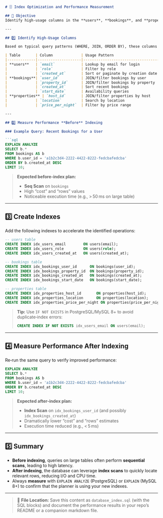 ````markdown
# 🗄️ Index Optimization and Performance Measurement

## 🎯 Objective
Identify high‑usage columns in the **users**, **bookings**, and **properties** tables, create appropriate indexes to speed up common queries, and measure query performance **before** and **after** adding the indexes using `EXPLAIN`/`ANALYZE`.

---

## 1️⃣ Identify High‑Usage Columns

Based on typical query patterns (WHERE, JOIN, ORDER BY), these columns benefit most from indexing:

| Table       | Column             | Usage Pattern                     |
|-------------|--------------------|-----------------------------------|
| **users**   | `email`            | Lookup by email for login         |
|             | `role`             | Filter by role                    |
|             | `created_at`       | Sort or paginate by creation date |
| **bookings**| `user_id`          | JOIN/filter bookings by user      |
|             | `property_id`      | JOIN/filter bookings by property  |
|             | `created_at`       | Sort recent bookings              |
|             | `start_date`       | Availability queries              |
| **properties** | `host_id`       | JOIN/filter properties by host    |
|             | `location`         | Search by location                |
|             | `price_per_night`  | Filter by price range             |

---

## 2️⃣ Measure Performance **Before** Indexing

### Example Query: Recent Bookings for a User

```sql
EXPLAIN ANALYZE
SELECT b.*
FROM bookings AS b
WHERE b.user_id = 'a1b2c3d4-2222-4422-8222-fedcbafedcba'
ORDER BY b.created_at DESC
LIMIT 10;
````

> **Expected before-index plan:**
>
> * **Seq Scan** on `bookings`
> * High “cost” and “rows” values
> * Noticeable execution time (e.g., > 50 ms on large table)

---

## 3️⃣ Create Indexes

Add the following indexes to accelerate the identified operations:

```sql
-- users table
CREATE INDEX idx_users_email        ON users(email);
CREATE INDEX idx_users_role         ON users(role);
CREATE INDEX idx_users_created_at   ON users(created_at);

-- bookings table
CREATE INDEX idx_bookings_user_id      ON bookings(user_id);
CREATE INDEX idx_bookings_property_id  ON bookings(property_id);
CREATE INDEX idx_bookings_created_at   ON bookings(created_at);
CREATE INDEX idx_bookings_start_date   ON bookings(start_date);

-- properties table
CREATE INDEX idx_properties_host_id       ON properties(host_id);
CREATE INDEX idx_properties_location      ON properties(location);
CREATE INDEX idx_properties_price_per_night ON properties(price_per_night);
```

> **Tip:** Use `IF NOT EXISTS` in PostgreSQL/MySQL 8+ to avoid duplicate‑index errors:
>
> ```sql
> CREATE INDEX IF NOT EXISTS idx_users_email ON users(email);
> ```

---

## 4️⃣ Measure Performance **After** Indexing

Re‑run the same query to verify improved performance:

```sql
EXPLAIN ANALYZE
SELECT b.*
FROM bookings AS b
WHERE b.user_id = 'a1b2c3d4-2222-4422-8222-fedcbafedcba'
ORDER BY b.created_at DESC
LIMIT 10;
```

> **Expected after-index plan:**
>
> * **Index Scan** on `idx_bookings_user_id` (and possibly `idx_bookings_created_at`)
> * Dramatically lower “cost” and “rows” estimates
> * Execution time reduced (e.g., < 5 ms)

---

## 5️⃣ Summary

* **Before indexing**, queries on large tables often perform **sequential scans**, leading to high latency.
* **After indexing**, the database can leverage **index scans** to quickly locate relevant rows, reducing I/O and CPU time.
* Always **measure** with `EXPLAIN ANALYZE` (PostgreSQL) or `EXPLAIN` (MySQL 8+) to confirm that the planner is using your new indexes.

---

> 📂 **File Location:**
> Save this content as `database_index.sql` (with the SQL blocks) and document the performance results in your repo’s README or a companion markdown file.

```
```

